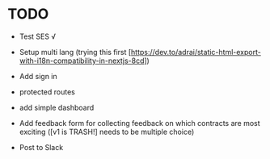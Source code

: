 # TODO

- Test SES √
- Setup multi lang (trying this first [https://dev.to/adrai/static-html-export-with-i18n-compatibility-in-nextjs-8cd])
- Add sign in
- protected routes
- add simple dashboard

- Add feedback form for collecting feedback on which contracts are most exciting ([v1 is TRASH!] needs to be multiple choice)
- Post to Slack